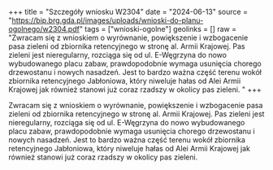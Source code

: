 +++
title = "Szczegóły wniosku W2304"
date = "2024-06-13"
source = "https://bip.brg.gda.pl/images/uploads/wnioski-do-planu-ogolnego/w2304.pdf"
tags = ["wnioski-ogolne"]
geolinks = []
raw = "Zwracam się z wnioskiem o wyrównanie, powiększenie i wzbogacenie pasa zieleni od zbiornika retencyjnego w stronę al. Armii Krajowej. Pas zieleni jest nieregularny, rozciąga się od ul. E-Węgrzyna do nowo wybudowanego placu zabaw, prawdopodobnie wymaga usunięcia chorego drzewostanu i nowych nasadzeń. Jest to bardzo ważna część terenu wokół zbiornika retencyjnego Jabłoniowa, który niweluje hałas od Alei Armii Krajowej jak również stanowi już coraz rzadszy w okolicy pas zieleni. "
+++

Zwracam się z wnioskiem o wyrównanie, powiększenie i wzbogacenie pasa zieleni od
zbiornika retencyjnego w stronę al. Armii Krajowej. Pas zieleni jest nieregularny, rozciąga się od
ul. E-Węgrzyna do nowo wybudowanego placu zabaw, prawdopodobnie wymaga usunięcia
chorego drzewostanu i nowych nasadzeń. Jest to bardzo ważna część terenu wokół zbiornika
retencyjnego Jabłoniowa, który niweluje hałas od Alei Armii Krajowej jak również stanowi już
coraz rzadszy w okolicy pas zieleni.



